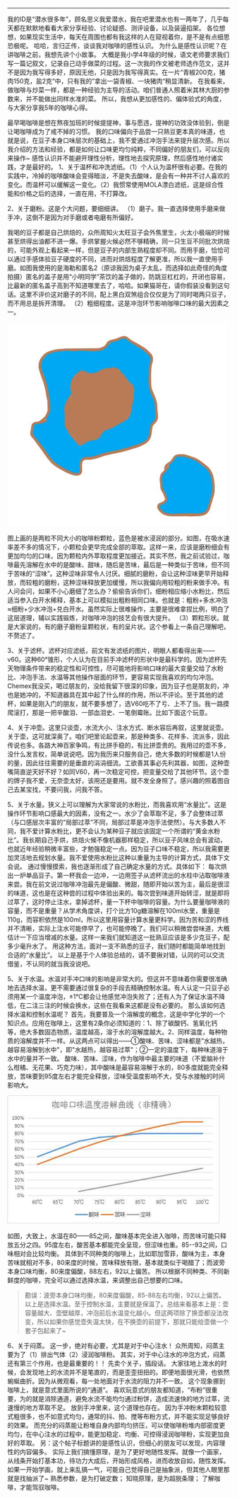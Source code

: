 

---



我的ID是“潜水很多年”，顾名思义我爱潜水，我在吧里潜水也有一两年了，几乎每天都在默默地看看大家分享经验、讨论疑惑、测评设备，以及装逼掐架。
各位想想，如果现实生活中，每天在周围也都有我这样的人在窥视着你，是不是有点细思恐极呢。
哈哈，言归正传，谈谈我对咖啡的感性认识。
为什么是感性认识呢？在讲咖啡之前，我想先讲个小故事。
大概是我小学4年级的时候，语文老师要求我们写一篇记叙文，记录自己动手做菜的过程。这一次我的作文被老师选作范文，这并不是因为我写得多好，原因无他，只是因为我写得真实。在一片“青椒200克，猪肉150克，盐2克“中，只有我的”拿出一袋青椒、一块猪肉“稍显清新。
在我看来，做咖啡与炒菜一样，都是一种经验为主导的活动。咱们普通人照着米其林大厨的参数来，并不能做出同样水准的菜。
所以，我想从更加感性的、偏体验式的角度，与大家分享我5年的咖啡心得。



最早喝咖啡是想在熬夜加班的时候提提神，事与愿违，提神的功效没体验到，倒是让喝咖啡成为了戒不掉的习惯。
我的口味偏向于品尝一只熟豆更本真的味道，也就是说，在豆子本身口味层次的基础上，我不爱通过冲泡手法来提升层次感。所以我介绍的方法和经验，都是如何让口味更均匀纯粹，不同偏好的朋友们，可以反向来操作~
感性认识并不能避开理性分析，理性地去探究原理，然后感性地付诸实践，才是最好的。
1、关于温杯和冲洗滤纸。（1）个人认为温杯很有必要。在我的实践中，冷掉的咖啡酸味会变得暗淡，不是失去酸味，是会有一种并不讨人喜欢的变化。而温杯可以缓解这一变化。（2）我惯常使用MOLA漂白滤纸，这是综合性能和价格之后的选择，一直在用，不打算改。





2、关于磨粉。这是个大问题，要细细讲。
（1）磨子。我一直选择使用手磨来做手冲，这倒不是因为对手磨或者电磨有所偏好。

我喝的豆子都是自己烘焙的，众所周知火太旺豆子会外焦里生，火太小极端的时候甚至烘得出油都不进一爆。手烘掌握火候必然不够精确，同一只生豆不同批次烘焙的，可能外观上看起来一样，但是豆子的内部生熟程度却不同。而用手磨，恰恰可以通过手感体验豆子硬度的不同，进而对烘焙程度了解更准，所以我一直使用手磨。如图我使用的是海勒和匿名2（原谅我因为桌子太乱，而选择如此奇怪的角度拍摄）匿名的盖子是用“小明同学”茶饮的盖子做的，防跳豆杠杠的，开闭也容易，比最新的匿名盖子高到不知道哪里去了，哈哈。如果猫哥在，请你假装没看到这句话。这里不评价这对磨子的不同，配上黑白双煞组合仅仅是为了同时喝两只豆子，而不用总是拆开清理。
（2）粗细程度。这是冲泡环节影响咖啡口味的最大因素之一。

![img](_pics/返璞归真，谈谈对咖啡（主要谈手冲）的感性认识-咖啡吧/26e7b6fd5266d01691c9b5ce9e2bd40734fa353b.jpg)

图上画的是两粒不同大小的咖啡粉颗粒，蓝色是被水浸润的部分。如图，在吸水速率差不多的情况下，小颗粒会更早完成全部的萃取。这样一来，应该是磨粉细会有更加均匀的口味，因为颗粒内外萃取程度更加接近。其实不然，我之前试验过，咖啡最先溶解在水中的是酸味、甜味，随后是苦味，最后是一种类似于苦味，但不同于苦味的“涩味”。这种涩味非常令人讨厌。细腻的磨粉，会让这种涩味更早开始释放，而较粗的磨粉，这种涩味释放更加缓慢，所以我偏向用较粗的粉来做手冲。有人问会问，如果不小心磨细了怎么办？偷偷告诉你们，细粉相应缩小水粉比，然后适当参入白开水稀释，基本上可以模拟出粗粉相同口味。也就是：粗粉+多水冲泡≈细粉+少水冲泡+兑白开水。虽然实际上很难操作，主要是很难拿捏比例，明白了这层道理，辅以实践锻炼，对咖啡冲泡的技艺会有很大提升。
（3）颗粒形状。就是大家说的，有的磨子磨粉呈颗粒状，有的呈片状。这个参看上一条自己理解吧，不赘述了。



3、关于滤杯。滤杯对应滤纸，前文有发滤纸的图片，明眼人都看得出来——v60。这种60°锥形，个人认为在目前手冲滤杯的形状中是最科学的。因为滤杯先天物理条件带来的稳定性和可控性，尽可能地将影响口味的最大变量交给了水粉比、冲泡手法、水温等其他操作层面的环节，更容易实现我喜欢的均匀冲泡。Chemex我没买，喝过朋友的，没给我留下很深的印象，因为豆子也是朋友的，冲也是她冲的，不知道器具在其中起了什么样的作用，所以不评论。至于其他的滤杯，如果是刚入门的朋友，就不要多想了，选V60吃不了亏、上不了当。我一路摸爬滚打，那是一把辛酸泪、一部血泪史、一笔倒霉账。比如下面这个玩意。





4、关于冲壶。这里只谈壶，水流大小、注水方式、断水容后再叙，这里就说壶。关于壶，这可就深奥了。咱们吧里论起壶来，那是种类多、花样多、流派多，因此传说也多。各路大神百家争鸣，有比拼手稳的，有比拼壶贵的。我用过的壶不多，没什么发言权，简单说说吧。因为我历来只服务自己，绝大多数的时候都是1人份的量，因此往往需要的是垂直的涓涓细流。工欲善其事必先利其器，如图，这种壶嘴简直逆天好不好？如同V60，再一次稳定可控，把变量交给了其他环节。这个壶的牌子我不爱，无奈壶太好，该用还是要用。就不发全身照了。感兴趣的照着图自己去某宝找，不要问我，问我不答。





5、关于水量。狭义上可以理解为大家常说的水粉比，而我喜欢用“水量比”。这是操作环节影响口感最大的因素，没有之一。水少了会萃取不足，多了会整体过萃（与口感层次丰富的“局部过萃”不同，局部过萃是冲泡手法使然）。与大多数人不同，我不爱计算水粉比，更不会认为某种豆子就应该固定一个所谓的“黄金水粉比”。我长期自己手烘，烘焙火候不像机器那样稳定，所以豆子风味总会有波动，也就近年经验稍微丰富些，才勉强稳定一点。因为豆子口味不稳定，所以我需要更加灵活地去规划水量。我不爱使用水粉比这种以重量为主导的计算方式，具体下文会说。
通过慢慢摸索，我也逐渐形成了自己确定水量的方式。具体如下：
每次烘出一炉单品豆子。第一杯我会一边冲，一边用签子从滤杯流出的水柱中沾取咖啡液来尝。我在前文说过咖啡冲泡最先是偏酸、微甜，随即开始以苦为主，最后是很涩的味道，这也是在这种尝的过程中体验出来的。每次尝到味道开始转涩，就是即将过萃了，这时停止注水，拿掉滤杯，量一下杯中咖啡的容量。为什么要量咖啡液的容量，而不是重量？从学术角度讲，打个比方10g糖溶解在100ml水里，重量是110g，而容积依然是100ml，所以这里用容量计算水量更科学。因为苦和涩的界线并不清晰，实际上注水可能停早了，也可能停晚了。我们可以稍微尝尝味道，大概估计一下应当增减的水量。这样一来我们就知道这一批熟豆应该是多少克豆子，配多少毫升水了。
用这种方法，面对一支不熟悉的豆子，我们随时都能简单地找到合适的“水量比”。
以上是基于个人体验总结的，请不要揪对错，认同的可以交流借鉴，不认同的就当我没说吧。





5、关于水温。水温对手冲口味的影响是非常大的。但这并不意味着你需要很准确地去选择水温，更不需要通过很复杂的手段去精确控制水温。有人认定一只豆子必须用某一个温度冲泡，±1℃都会让他感觉冲泡失败了；还有人为了保证水温不降低，在二注三注的时候会换水，这些在我看来这都是没有必要的。
那么该如何选择水温和控制水温呢？
首先，我要普及一个溶解度的概念，这是中学化学的一个知识点。应用在咖啡上，这里有2条你必须知道的：1、除了碳酸钙、氢氧化钙等，绝大多数固态物质，温度越高，溶于水的溶解度越大。2、同样温度，每种物质的溶解度并不一样。从这两点可以得出——①酸味、苦味、涩味都是”水越热，越容易溶解到水中"，即"水越热，越容易过萃"；②一定的温度下，每种味道溶于水中的量并不一致。
酸味、苦味、涩味，作为咖啡中最主要的味道（不爱脑补什么柑橘、无花果、巧克力味），其中酸味是最容易溶解于水的，80多度就能完全释放，苦味要到95度左右才能完全释放，涩味受温度影响不大，受与水接触的时间影响大。

![img](_pics/返璞归真，谈谈对咖啡（主要谈手冲）的感性认识-咖啡吧/8001f8dcd100baa1af9249644e10b912c9fc2e6a.jpg)

如图，大致上，水温在80——85之间，酸味基本完全进入咖啡，而苦味可能只释放五分之四。95度左右，酸苦基本都能完全呈现，但涩味也重。85--93之间，口味相对会比较均衡。
具体到不同种类的咖啡上，比如耶加雪菲，酸味为主，本身苦味就相对不多，80来度的时候，苦味释放有限，基本就类似于喝醋了；而波旁本身口味均衡，80来度偏酸，88左右，92以上偏苦。
所以根据不同种类、不同新鲜度的咖啡，完全可以通过选择水温，来调整出自己想要的口味。

> 勘误：波旁本身口味均衡，80来度偏酸，85-88左右均衡，92以上偏苦。
> 以上是选择水温。至于控制水温，主要就是保温了。总结来看基本上是：壶容量越大、壶壁越厚，冲泡前后水温变化越小。但这两项除了换壶都没法改变，所以如果你感觉壶失温太快，在不换壶的前提下，那就只能给壶做一个套子包起来了~





6、关于闷蒸。
这一步，绝对有必要，尤其是对于中心注水！
众所周知，闷蒸主要为了（1）排出气体（2）浸润咖啡粉。
其实，对于中心注水的冲泡方式，闷蒸还有第三个作用，也是最重要的！！
先卖个关子，插段话。
大家往地上泼水的时候，会发现地上的水流并不是笔直的，而是歪歪扭扭的。即便地面很光滑，也依然蜿蜒曲折。因为从微观看，每一处地面对于水流的阻力并不一致。
这个现象挪到咖啡上，就是意式里面所说的“通道”。
喜欢玩意式的朋友都知道，“布粉”很重要，为的就是消除通道，避免水流不能均匀通过粉饼，造成流速快的地方过萃，流速慢的地方萃取不足。
放到手冲里来，这个道理也存在。
因为手冲粉末颗粒较意式粗很多，也不如意式均匀，通常的抖、拍、搅等布粉方式，并不能实现足够良好的效果。
而充分的闷蒸能让粉堆自身内部均匀挤压，可以使咖啡粉堆内部密度更均匀，在中心注水的过程中，能更加稳定、均衡、可控得浸润咖啡粉，实现更加良好的萃取。
另：这个帖子标题讲的是感性认识，但细心的朋友可以发现，内容理性的内容偏多。
实际上我们搞懂原理，是为了更好地随性发挥。就像一个画家，从线条开始打基本功，待功力大成后，开始形成风格，进而收放自如，随性发挥。如果一开始学画，就上来乱搞一气，可能自己觉得自己是抽象派，但其他人眼里那就是找抽派了~
熟悉参数，是为打破定数；
知晓原理，是为超脱条理；
了解咖啡，才能驾驭咖啡。





